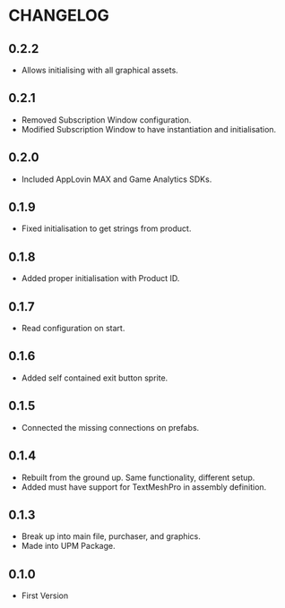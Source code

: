 # CHANGELOG

## 0.2.2
* Allows initialising with all graphical assets.

## 0.2.1
* Removed Subscription Window configuration.
* Modified Subscription Window to have instantiation and initialisation.

## 0.2.0
* Included AppLovin MAX and Game Analytics SDKs. 

## 0.1.9
* Fixed initialisation to get strings from product.

## 0.1.8
* Added proper initialisation with Product ID.

## 0.1.7
* Read configuration on start.

## 0.1.6
* Added self contained exit button sprite.

## 0.1.5
* Connected the missing connections on prefabs.

## 0.1.4
* Rebuilt from the ground up. Same functionality, different setup.
* Added must have support for TextMeshPro in assembly definition.

## 0.1.3
* Break up into main file, purchaser, and graphics.
* Made into UPM Package.

## 0.1.0
* First Version
